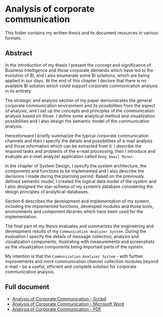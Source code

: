 # Analysis of corporate communication
This folder contains my written thesis and its document resources in various formats.

## Abstract
In the introduction of my thesis I present the concept and
significance of Business Intelligence and those corporate
demands which have led to the evolution of BI, and I also
enumerate some BI solutions, which are being applied in our
days. At the end of this chapter I declare that there is no
available BI solution which could support corporate
communication analysis in its entirety.

The strategic and analysis section of my paper demonstrates the
general corporate communication environment and its possibilities
from the aspect of analysis, and I set up the concepts and
principles of the communication analysis based on those. I define
some analytical method and visualization possibilities and I also
design the semantic model of the communication analysis.

Henceforward I briefly summarize the typical corporate communication
channels and then I specify the details and possibilities of e-mail
analysis and those information which can be extracted from it. I
describe the required tasks and problems of the e-mail processing,
then I introduce and evaluate an e-mail analyzer application called
`Deep Email Miner`.

In the chapter of System Design, I specify the system architecture,
the components and functions to be implemented and I also describe
the decisions I made during the planning period. Based on the
previously defined semantic model, I created the logical data model
of the system and I also designed the star-schema of my system’s
database considering the design principles of analytical-databases.

Section 6 describes the development and implementation of my system,
including the implemented functions, developed modules and those
tools, environments and component libraries which have been used
for the implementation.

The final part of my thesis evaluates and summarizes the engineering
and development results of my `Communication Analyzer System`. During
the evaluation I specify the details of message collection, analysis
and visualization components, illustrating with measurements and
screenshots as the visualization components being important parts of
the system.

My intention is that the `Communication Analyzer System` - with further
improvements and more communication channel collection modules beyond
e-mail - be a useful, efficient and complete solution for corporate
communication analysis.

## Full document
 - [Analysis of Corporate Communication - Scribd](https://www.scribd.com/doc/177533131/Analysis-of-Corporate-Communication-Hungarian#from_embed)
 - [Analysis of Corporate Communication - Microsoft Word](https://view.officeapps.live.com/op/view.aspx?src=https%3A%2F%2Fgithub.com%2Fmuratiakos%2FCommunicationAnalyzer%2Fraw%2Fmaster%2FDocs%2Fmurati_akos_diplomaterv.docx)
 - [Analysis of Corporate Communication - PDF](./murati_akos_diplomaterv.pdf)
